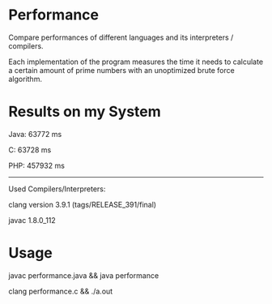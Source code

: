 # Performance
Compare performances of different languages and its interpreters / compilers.

Each implementation of the program measures the time it needs to calculate a certain amount of prime numbers with an unoptimized brute force algorithm.

# Results on my System
Java: 63772 ms

C:    63728 ms

PHP:  457932 ms
___________________________________________________
Used Compilers/Interpreters:

clang version 3.9.1 (tags/RELEASE_391/final)

javac 1.8.0_112

# Usage

javac performance.java && java performance

clang performance.c && ./a.out 
